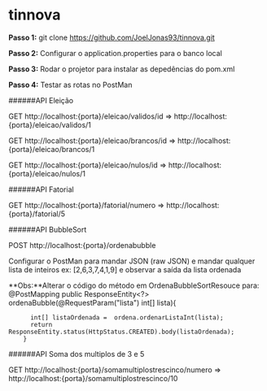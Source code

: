# tinnova

**Passo 1:** git clone https://github.com/JoelJonas93/tinnova.git

**Passo 2:** Configurar o application.properties para o banco local

**Passo 3:** Rodar o projetor para instalar as depedências do pom.xml

**Passo 4:** Testar as rotas no PostMan

  ######API Eleição
  
  GET http://localhost:{porta}/eleicao/validos/id => http://localhost:{porta}/eleicao/validos/1
  
  GET http://localhost:{porta}/eleicao/brancos/id => http://localhost:{porta}/eleicao/brancos/1
  
  GET http://localhost:{porta}/eleicao/nulos/id => http://localhost:{porta}/eleicao/nulos/1
  
  ######API Fatorial
  
  GET http://localhost:{porta}/fatorial/numero => http://localhost:{porta}/fatorial/5
  
  ######API BubbleSort
  
  POST http://localhost:{porta}/ordenabubble
  
  Configurar o PostMan para mandar JSON (raw JSON)  e mandar qualquer lista de inteiros ex: [2,6,3,7,4,1,9] e observar a saída
  da lista ordenada
  
  **Obs:**Alterar o código do método em OrdenaBubbleSortResouce para:
      	@PostMapping
        public ResponseEntity<?> ordenaBubble(@RequestParam("lista") int[] lista){

          int[] listaOrdenada =  ordena.ordenarListaInt(lista);
          return ResponseEntity.status(HttpStatus.CREATED).body(listaOrdenada);
        }
  
  ######API Soma dos multiplos de 3 e 5
  
  GET http://localhost:{porta}/somamultiplostrescinco/numero =>  http://localhost:{porta}/somamultiplostrescinco/10

